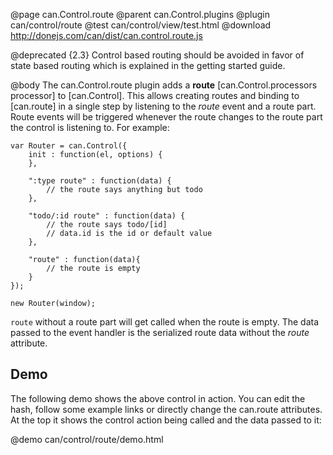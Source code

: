 @page can.Control.route 
@parent can.Control.plugins
@plugin can/control/route
@test can/control/view/test.html
@download http://donejs.com/can/dist/can.control.route.js

@deprecated {2.3} Control based routing should be avoided in favor of
state based routing which is explained in the getting started guide.

@body
The can.Control.route plugin adds a __route__ [can.Control.processors processor] to [can.Control].
This allows creating routes and binding to [can.route] in a single step by listening to the _route_ event
and a route part. Route events will be triggered whenever the route changes to the route part
the control is listening to. For example:

	var Router = can.Control({
		init : function(el, options) {
		},

		":type route" : function(data) {
			// the route says anything but todo
		},

		"todo/:id route" : function(data) {
			// the route says todo/[id]
			// data.id is the id or default value
		},

		"route" : function(data){
			// the route is empty
		}
	});

	new Router(window);

`route` without a route part will get called when the route is empty.
The data passed to the event handler is the serialized route data without the
_route_ attribute.

## Demo

The following demo shows the above control in action.
You can edit the hash, follow some example links or directly change the can.route attributes.
At the top it shows the control action being called and the data passed to it:

@demo can/control/route/demo.html
